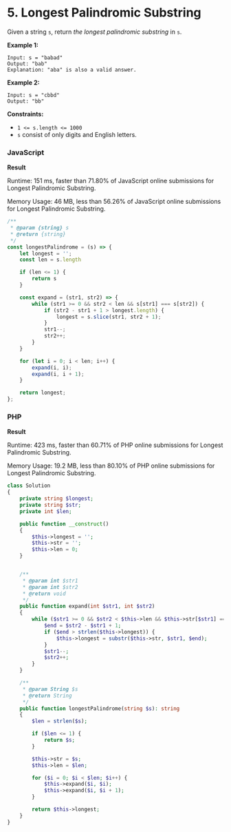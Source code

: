 # 5. Longest Palindromic Substring

Given a string `s`, return _the longest palindromic substring_ in `s`.

**Example 1:**

```
Input: s = "babad"
Output: "bab"
Explanation: "aba" is also a valid answer.
```

**Example 2:**

```
Input: s = "cbbd"
Output: "bb"
```

**Constraints:**

* `1 <= s.length <= 1000`
* `s` consist of only digits and English letters.

### JavaScript <a href="#javascript" id="javascript"></a>

**Result**&#x20;

Runtime: 151 ms, faster than 71.80% of JavaScript online submissions for Longest Palindromic Substring.&#x20;

Memory Usage: 46 MB, less than 56.26% of JavaScript online submissions for Longest Palindromic Substring.

```javascript
/**
 * @param {string} s
 * @return {string}
 */
const longestPalindrome = (s) => {
    let longest = '';
    const len = s.length

    if (len <= 1) {
        return s
    }

    const expand = (str1, str2) => {
        while (str1 >= 0 && str2 < len && s[str1] === s[str2]) {
            if (str2 - str1 + 1 > longest.length) {
                longest = s.slice(str1, str2 + 1);
            }
            str1--;
            str2++;
        }
    }

    for (let i = 0; i < len; i++) {
        expand(i, i);
        expand(i, i + 1);
    }

    return longest;
};
```

### PHP <a href="#javascript" id="javascript"></a>

**Result**&#x20;

Runtime: 423 ms, faster than 60.71% of PHP online submissions for Longest Palindromic Substring.

Memory Usage: 19.2 MB, less than 80.10% of PHP online submissions for Longest Palindromic Substring.

```php
class Solution
{
    private string $longest;
    private string $str;
    private int $len;

    public function __construct()
    {
        $this->longest = '';
        $this->str = '';
        $this->len = 0;
    }


    /**
     * @param int $str1
     * @param int $str2
     * @return void
     */
    public function expand(int $str1, int $str2)
    {
        while ($str1 >= 0 && $str2 < $this->len && $this->str[$str1] === $this->str[$str2]) {
            $end = $str2 - $str1 + 1;
            if ($end > strlen($this->longest)) {
                $this->longest = substr($this->str, $str1, $end);
            }
            $str1--;
            $str2++;
        }
    }

    /**
     * @param String $s
     * @return String
     */
    public function longestPalindrome(string $s): string
    {
        $len = strlen($s);

        if ($len <= 1) {
            return $s;
        }

        $this->str = $s;
        $this->len = $len;

        for ($i = 0; $i < $len; $i++) {
            $this->expand($i, $i);
            $this->expand($i, $i + 1);
        }

        return $this->longest;
    }
}
```
